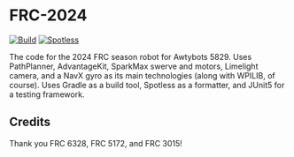 # FRC-2024
[![Build](https://github.com/awtybots/FRC-2024/actions/workflows/build.yml/badge.svg)](https://github.com/awtybots/FRC-2024/actions/workflows/build.yml)
[![Spotless](https://github.com/awtybots/FRC-2024/actions/workflows/spotless.yml/badge.svg)](https://github.com/awtybots/FRC-2024/actions/workflows/spotless.yml)

The code for the 2024 FRC season robot for Awtybots 5829. Uses PathPlanner, AdvantageKit, SparkMax swerve and motors, Limelight camera, and a NavX gyro as its main technologies (along with WPILIB, of course). Uses Gradle as a build tool, Spotless as a formatter, and JUnit5 for a testing framework.

## Credits

Thank you FRC 6328, FRC 5172, and FRC 3015!

